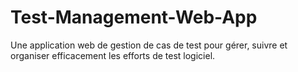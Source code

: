 # Test-Management-Web-App

Une application web de gestion de cas de test pour gérer, suivre et organiser efficacement les efforts de test logiciel.
